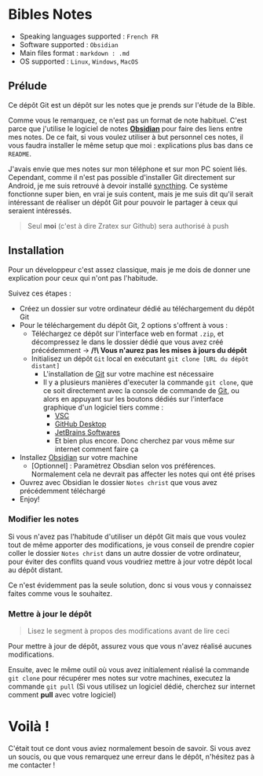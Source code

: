 # Bibles Notes
- Speaking languages supported : `French FR`
- Software supported : `Obsidian`
- Main files format : `markdown : .md`
- OS supported : `Linux`, `Windows`, `MacOS`
## Prélude
Ce dépôt Git est un dépôt sur les notes que je prends sur l'étude de la Bible.

Comme vous le remarquez, ce n'est pas un format de note habituel. C'est parce que j'utilise le logiciel de notes **[Obsidian](https://obsidian.md/)** pour faire des liens entre mes notes. De ce fait, si vous voulez utiliser à but personnel ces notes, il vous faudra installer le même setup que moi : explications plus bas dans ce `README`.

J'avais envie que mes notes sur mon téléphone et sur mon PC soient liés. Cependant, comme il n'est pas possible d'installer Git directement sur Android, je me suis retrouvé à devoir installé [syncthing](https://syncthing.net/). Ce système fonctionne super bien, en vrai je suis content, mais je me suis dit qu'il serait intéressant de réaliser un dépôt Git pour pouvoir le partager à ceux qui seraient intéressés.
> Seul **moi** (c'est à dire Zratex sur Github) sera authorisé à push
## Installation
Pour un développeur c'est assez classique, mais je me dois de donner une explication pour ceux qui n'ont pas l'habitude.

Suivez ces étapes :
- Créez un dossier sur votre ordinateur dédié au téléchargement du dépôt Git
- Pour le téléchargement du dépôt Git, 2 options s'offrent à vous :
  - Téléchargez ce dépôt sur l'interface web en format `.zip`, et décompressez le dans le dossier dédié que vous avez créé précédemment -> **/!\ Vous n'aurez pas les mises à jours du dépôt**
  - Initialisez un dépôt `Git` local en exécutant `git clone [URL du dépôt distant]`
    - L'installation de [Git](https://git-scm.com/downloads) sur votre machine est nécessaire
    - Il y a plusieurs manières d'executer la commande `git clone`, que ce soit directement avec la console de commande de [Git](https://git-scm.com/downloads), ou alors en appuyant sur les boutons dédiés sur l'interface graphique d'un logiciel tiers comme :
      - [VSC](https://code.visualstudio.com/)
      - [GitHub Desktop](https://desktop.github.com/)
      - [JetBrains Softwares](https://www.jetbrains.com/fr-fr/)
      - Et bien plus encore. Donc cherchez par vous même sur internet comment faire ça
- Installez [Obsidian](https://obsidian.md/) sur votre machine
  - [Optionnel] : Paramètrez Obsdian selon vos préférences. Normalement cela ne devrait pas affecter les notes qui ont été prises
- Ouvrez avec Obsidian le dossier `Notes christ` que vous avez précédemment téléchargé
- Enjoy!
### Modifier les notes

Si vous n'avez pas l'habitude d'utiliser un dépôt Git mais que vous voulez tout de même apporter des modifications, je vous conseil de prendre copier coller le dossier `Notes christ` dans un autre dossier de votre ordinateur, pour éviter des conflits quand vous voudriez mettre à jour votre dépôt local au dépôt distant.

Ce n'est évidemment pas la seule solution, donc si vous vous y connaissez faites comme vous le souhaitez.

### Mettre à jour le dépôt
> Lisez le segment à propos des modifications avant de lire ceci

Pour mettre à jour de dépôt, assurez vous que vous n'avez réalisé aucunes modifications.

Ensuite, avec le même outil où vous avez initialement réalisé la commande `git clone` pour récupérer mes notes sur votre machines, executez la commande `git pull` (Si vous utilisez un logiciel dédié, cherchez sur internet comment **pull** avec votre logiciel)

# Voilà !
C'était tout ce dont vous aviez normalement besoin de savoir. Si vous avez un soucis, ou que vous remarquez une erreur dans le dépôt, n'hésitez pas à me contacter !